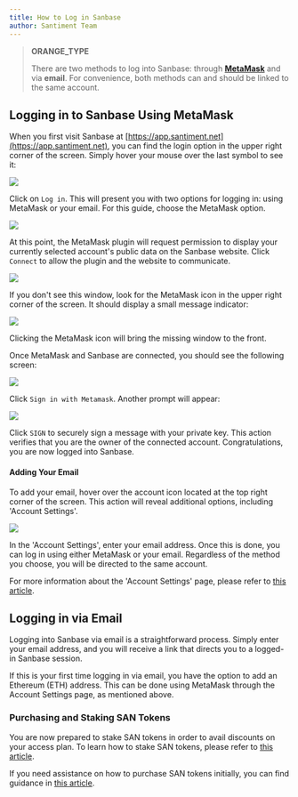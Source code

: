 ```yaml
---
title: How to Log in Sanbase
author: Santiment Team
---
```


> **ORANGE_TYPE**
> 
> There are two methods to log into Sanbase: through [**MetaMask**](https://metamask.io/) and via **email**. For convenience, both methods can and should be linked to the same account. 

## Logging in to Sanbase Using MetaMask

When you first visit Sanbase at [https://app.santiment.net](https://app.santiment.net), you can find the login option in the upper right corner of the screen. Simply hover your mouse over the last symbol to see it:

![](13_login.png)

Click on `Log in`. This will present you with two options for logging in: using MetaMask or your email. For this guide, choose the MetaMask option.

![](25_login_choice.png)

At this point, the MetaMask plugin will request permission to display your currently selected account's public data on the Sanbase website. Click `Connect` to allow the plugin and the website to communicate.

![](26_metamask_seperate.png)

If you don't see this window, look for the MetaMask icon in the upper right corner of the screen. It should display a small message indicator:

![](14_mm.png)

Clicking the MetaMask icon will bring the missing window to the front.

Once MetaMask and Sanbase are connected, you should see the following screen:

![](28_metamask_connected.png)

Click `Sign in with Metamask`. Another prompt will appear:

![](29_metamask_signin.png)

Click `SIGN` to securely sign a message with your private key. This action verifies that you are the owner of the connected account. Congratulations, you are now logged into Sanbase.

#### Adding Your Email 

To add your email, hover over the account icon located at the top right corner of the screen. This action will reveal additional options, including 'Account Settings'. 

![](09_account_menu.png) 

In the 'Account Settings', enter your email address. Once this is done, you can log in using either MetaMask or your email. Regardless of the method you choose, you will be directed to the same account. 

For more information about the 'Account Settings' page, please refer to [this article](/sanbase/account-settings).

## Logging in via Email

Logging into Sanbase via email is a straightforward process. Simply enter your email address, and you will receive a link that directs you to a logged-in Sanbase session. 

If this is your first time logging in via email, you have the option to add an Ethereum (ETH) address. This can be done using MetaMask through the Account Settings page, as mentioned above. 

### Purchasing and Staking SAN Tokens

You are now prepared to stake SAN tokens in order to avail discounts on your access plan. To learn how to stake SAN tokens, please refer to [this article](/san-tokens/connect-a-wallet-to-the-sanbase-account). 

If you need assistance on how to purchase SAN tokens initially, you can find guidance in [this article](/san-tokens/how-to-buy-san).

